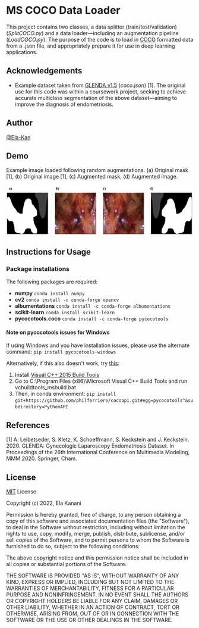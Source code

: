 
# MS COCO Data Loader

This project contains two classes, a data splitter (train/test/validation) (*SplitCOCO.py*) and a data loader—including an augmentation pipeline (*LoadCOCO.py*). 
The purpose of the code is to load in [COCO](https://cocodataset.org/#format-data) formatted data from a .json file, and appropriately prepare it for use in deep learning applications.

## Acknowledgements

 - Example dataset taken from [GLENDA v1.5](http://ftp.itec.aau.at/datasets/GLENDA/) (*coco.json*) [1].
 The original use for this code was within a coursework project, seeking to achieve accurate multiclass segmentation of the above dataset—aiming to improve the diagnosis of endometriosis.



## Author

[@Ela-Kan](https://github.com/Ela-Kan)


## Demo

Example image loaded following random augmentations. (a) Original mask [1], (b) Original image [1], (c) Augmented mask, (d) Augmented image.

![Endometriosis dataloading example](https://github.com/Ela-Kan/coco-data-loader/blob/main/Example_Augmentation.png?raw=true)

## Instructions for Usage

### Package installations
The following packages are required: 
- **numpy**
  `conda install numpy`
- **cv2**
  `conda install -c conda-forge opencv`
- **albumentations**
  `conda install -c conda-forge albumentations`
- **scikit-learn**
  `conda install scikit-learn`
- **pycocotools.coco**
  `conda install -c conda-forge pycocotools`

#### Note on pycocotools issues for Windows
If using Windows and you have installation issues, please use the alternate command:
`pip install pycocotools-windows`

Alternatively, if this also doesn't work, try [this](https://www.kaggle.com/c/tgs-salt-identification-challenge/discussion/62381):
1) Install [Visual C++ 2015 Build Tools](https://visualstudio.microsoft.com/downloads/#build-tools-for-visual-studio-2019)
2) Go to C:\Program Files (x86)\Microsoft Visual C++ Build Tools and run vcbuildtools_msbuild.bat
3) Then, in conda environment: `pip install git+https://github.com/philferriere/cocoapi.git#egg=pycocotools^&subdirectory=PythonAPI`



## References
[1] A. Leibetseder, S. Kletz, K. Schoeffmann, S. Keckstein and J. Keckstein. 2020. GLENDA: Gynecologic Laparoscopy Endometriosis Dataset. In Proceedings of the 26th International Conference on Multimedia Modeling, MMM 2020. Springer, Cham.
## License

[MIT](https://choosealicense.com/licenses/mit/) License

Copyright (c) 2022, Ela Kanani

Permission is hereby granted, free of charge, to any person obtaining a copy
of this software and associated documentation files (the "Software"), to deal
in the Software without restriction, including without limitation the rights
to use, copy, modify, merge, publish, distribute, sublicense, and/or sell
copies of the Software, and to permit persons to whom the Software is
furnished to do so, subject to the following conditions:

The above copyright notice and this permission notice shall be included in all
copies or substantial portions of the Software.

THE SOFTWARE IS PROVIDED "AS IS", WITHOUT WARRANTY OF ANY KIND, EXPRESS OR
IMPLIED, INCLUDING BUT NOT LIMITED TO THE WARRANTIES OF MERCHANTABILITY,
FITNESS FOR A PARTICULAR PURPOSE AND NONINFRINGEMENT. IN NO EVENT SHALL THE
AUTHORS OR COPYRIGHT HOLDERS BE LIABLE FOR ANY CLAIM, DAMAGES OR OTHER
LIABILITY, WHETHER IN AN ACTION OF CONTRACT, TORT OR OTHERWISE, ARISING FROM,
OUT OF OR IN CONNECTION WITH THE SOFTWARE OR THE USE OR OTHER DEALINGS IN THE
SOFTWARE.
